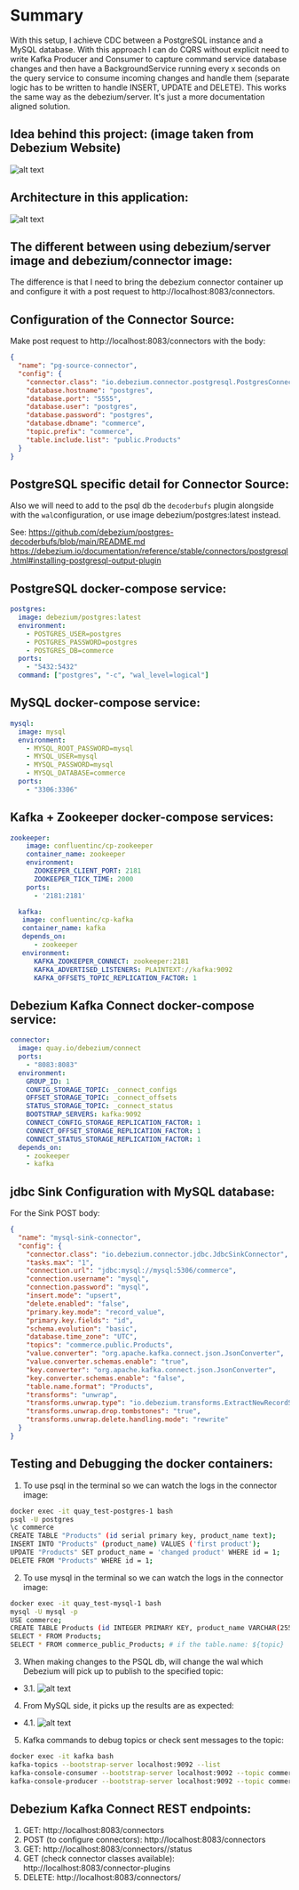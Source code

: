 # Summary

With this setup, I achieve CDC between a PostgreSQL instance and a MySQL database. With this approach I can do CQRS without explicit need to write Kafka Producer and Consumer to capture command service database changes and then have a BackgroundService running every x seconds on the query service to consume incoming changes and handle them (separate logic has to be written to handle INSERT, UPDATE and DELETE). This works the same way as the debezium/server. It's just a more documentation aligned solution.

## Idea behind this project: (image taken from Debezium Website)

![alt text](image-2.png)

## Architecture in this application:

![alt text](image-3.png)

## The different between using debezium/server image and debezium/connector image:

The difference is that I need to bring the debezium connector container up and configure it with a post request to http://localhost:8083/connectors.

## Configuration of the Connector Source:

Make post request to http://localhost:8083/connectors with the body:

```json
{
  "name": "pg-source-connector",
  "config": {
    "connector.class": "io.debezium.connector.postgresql.PostgresConnector",
    "database.hostname": "postgres",
    "database.port": "5555",
    "database.user": "postgres",
    "database.password": "postgres",
    "database.dbname": "commerce",
    "topic.prefix": "commerce",
    "table.include.list": "public.Products"
  }
}
```

## PostgreSQL specific detail for Connector Source:

Also we will need to add to the psql db the `decoderbufs` plugin alongside with the `wal`configuration, or use image debezium/postgres:latest instead.

See:
https://github.com/debezium/postgres-decoderbufs/blob/main/README.md
https://debezium.io/documentation/reference/stable/connectors/postgresql.html#installing-postgresql-output-plugin

## PostgreSQL docker-compose service:

```yaml
postgres:
  image: debezium/postgres:latest
  environment:
    - POSTGRES_USER=postgres
    - POSTGRES_PASSWORD=postgres
    - POSTGRES_DB=commerce
  ports:
    - "5432:5432"
  command: ["postgres", "-c", "wal_level=logical"]
```

## MySQL docker-compose service:

```yaml
mysql:
  image: mysql
  environment:
    - MYSQL_ROOT_PASSWORD=mysql
    - MYSQL_USER=mysql
    - MYSQL_PASSWORD=mysql
    - MYSQL_DATABASE=commerce
  ports:
    - "3306:3306"
```

## Kafka + Zookeeper docker-compose services:

```yaml
zookeeper:
    image: confluentinc/cp-zookeeper
    container_name: zookeeper
    environment:
      ZOOKEEPER_CLIENT_PORT: 2181
      ZOOKEEPER_TICK_TIME: 2000
    ports:
      - '2181:2181'

  kafka:
   image: confluentinc/cp-kafka
   container_name: kafka
   depends_on:
      - zookeeper
   environment:
      KAFKA_ZOOKEEPER_CONNECT: zookeeper:2181
      KAFKA_ADVERTISED_LISTENERS: PLAINTEXT://kafka:9092
      KAFKA_OFFSETS_TOPIC_REPLICATION_FACTOR: 1
```

## Debezium Kafka Connect docker-compose service:

```yaml
connector:
  image: quay.io/debezium/connect
  ports:
    - "8083:8083"
  environment:
    GROUP_ID: 1
    CONFIG_STORAGE_TOPIC: _connect_configs
    OFFSET_STORAGE_TOPIC: _connect_offsets
    STATUS_STORAGE_TOPIC: _connect_status
    BOOTSTRAP_SERVERS: kafka:9092
    CONNECT_CONFIG_STORAGE_REPLICATION_FACTOR: 1
    CONNECT_OFFSET_STORAGE_REPLICATION_FACTOR: 1
    CONNECT_STATUS_STORAGE_REPLICATION_FACTOR: 1
  depends_on:
    - zookeeper
    - kafka
```

## jdbc Sink Configuration with MySQL database:

For the Sink POST body:

```json
{
  "name": "mysql-sink-connector",
  "config": {
    "connector.class": "io.debezium.connector.jdbc.JdbcSinkConnector",
    "tasks.max": "1",
    "connection.url": "jdbc:mysql://mysql:5306/commerce",
    "connection.username": "mysql",
    "connection.password": "mysql",
    "insert.mode": "upsert",
    "delete.enabled": "false",
    "primary.key.mode": "record_value",
    "primary.key.fields": "id",
    "schema.evolution": "basic",
    "database.time_zone": "UTC",
    "topics": "commerce.public.Products",
    "value.converter": "org.apache.kafka.connect.json.JsonConverter",
    "value.converter.schemas.enable": "true",
    "key.converter": "org.apache.kafka.connect.json.JsonConverter",
    "key.converter.schemas.enable": "false",
    "table.name.format": "Products",
    "transforms": "unwrap",
    "transforms.unwrap.type": "io.debezium.transforms.ExtractNewRecordState",
    "transforms.unwrap.drop.tombstones": "true",
    "transforms.unwrap.delete.handling.mode": "rewrite"
  }
}
```

## Testing and Debugging the docker containers:

1. To use psql in the terminal so we can watch the logs in the connector image:

```bash
docker exec -it quay_test-postgres-1 bash
psql -U postgres
\c commerce
CREATE TABLE "Products" (id serial primary key, product_name text);
INSERT INTO "Products" (product_name) VALUES ('first product');
UPDATE "Products" SET product_name = 'changed product' WHERE id = 1;
DELETE FROM "Products" WHERE id = 1;
```

2. To use mysql in the terminal so we can watch the logs in the connector image:

```bash
docker exec -it quay_test-mysql-1 bash
mysql -U mysql -p
USE commerce;
CREATE TABLE Products (id INTEGER PRIMARY KEY, product_name VARCHAR(255)); # it will create automatically the table
SELECT * FROM Products;
SELECT * FROM commerce_public_Products; # if the table.name: ${topic}
```

3. When making changes to the PSQL db, will change the wal which Debezium will pick up to publish to the specified topic:

- 3.1. ![alt text](image-1.png)

4. From MySQL side, it picks up the results are as expected:

- 4.1. ![alt text](image.png)

5. Kafka commands to debug topics or check sent messages to the topic:

```bash
docker exec -it kafka bash
kafka-topics --bootstrap-server localhost:9092 --list
kafka-console-consumer --bootstrap-server localhost:9092 --topic commerce.public.Products --from-beginning
kafka-console-producer --bootstrap-server localhost:9092 --topic commerce.public.Products
```

## Debezium Kafka Connect REST endpoints:

1. GET: http://localhost:8083/connectors
2. POST (to configure connectors): http://localhost:8083/connectors
3. GET: http://localhost:8083/connectors/<your-connector-name>/status
4. GET (check connector classes available): http://localhost:8083/connector-plugins
5. DELETE: http://localhost:8083/connectors/<your-connector-name>
